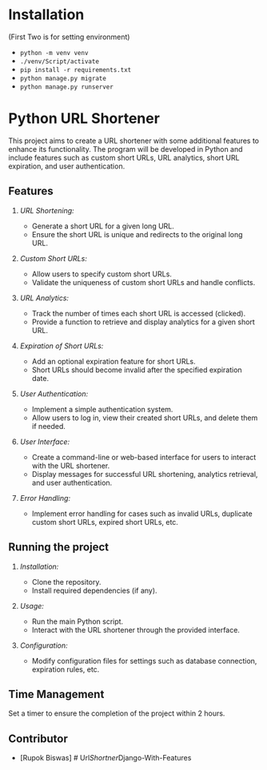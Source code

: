 # Installation
  (First Two is for setting environment)
- `python -m venv venv`
- `./venv/Script/activate`
- `pip install -r requirements.txt`
- `python manage.py migrate`
- `python manage.py runserver`

# Python URL Shortener

This project aims to create a URL shortener with some additional features to enhance its functionality. The program will be developed in Python and include features such as custom short URLs, URL analytics, short URL expiration, and user authentication.

## Features

1. _URL Shortening:_

   - Generate a short URL for a given long URL.
   - Ensure the short URL is unique and redirects to the original long URL.

2. _Custom Short URLs:_

   - Allow users to specify custom short URLs.
   - Validate the uniqueness of custom short URLs and handle conflicts.

3. _URL Analytics:_

   - Track the number of times each short URL is accessed (clicked).
   - Provide a function to retrieve and display analytics for a given short URL.

4. _Expiration of Short URLs:_

   - Add an optional expiration feature for short URLs.
   - Short URLs should become invalid after the specified expiration date.

5. _User Authentication:_

   - Implement a simple authentication system.
   - Allow users to log in, view their created short URLs, and delete them if needed.

6. _User Interface:_

   - Create a command-line or web-based interface for users to interact with the URL shortener.
   - Display messages for successful URL shortening, analytics retrieval, and user authentication.

7. _Error Handling:_
   - Implement error handling for cases such as invalid URLs, duplicate custom short URLs, expired short URLs, etc.

## Running the project

1. _Installation:_

   - Clone the repository.
   - Install required dependencies (if any).

2. _Usage:_

   - Run the main Python script.
   - Interact with the URL shortener through the provided interface.

3. _Configuration:_
   - Modify configuration files for settings such as database connection, expiration rules, etc.

## Time Management

Set a timer to ensure the completion of the project within 2 hours.

## Contributor

- [Rupok Biswas]
#   U r l _ S h o r t n e r _ D j a n g o - W i t h - F e a t u r e s 
 
 
